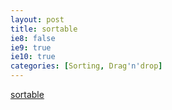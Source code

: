 ```yaml
---
layout: post
title: sortable
ie8: false
ie9: true
ie10: true
categories: [Sorting, Drag'n'drop]
---
```

[sortable](https://github.com/RubaXa/Sortable)
